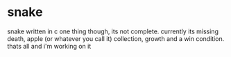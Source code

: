 # snake
snake written in c
one thing though, its not complete.
currently its missing death, apple (or whatever you call it) collection, growth and a win condition.
thats all and i'm working on it
